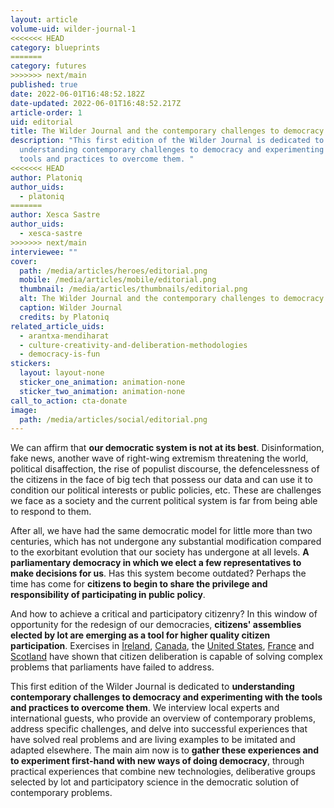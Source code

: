 ```yaml
---
layout: article
volume-uid: wilder-journal-1
<<<<<<< HEAD
category: blueprints
=======
category: futures
>>>>>>> next/main
published: true
date: 2022-06-01T16:48:52.182Z
date-updated: 2022-06-01T16:48:52.217Z
article-order: 1
uid: editorial
title: The Wilder Journal and the contemporary challenges to democracy
description: "This first edition of the Wilder Journal is dedicated to
  understanding contemporary challenges to democracy and experimenting with the
  tools and practices to overcome them. "
<<<<<<< HEAD
author: Platoniq
author_uids:
  - platoniq
=======
author: Xesca Sastre
author_uids:
  - xesca-sastre
>>>>>>> next/main
interviewee: ""
cover:
  path: /media/articles/heroes/editorial.png
  mobile: /media/articles/mobile/editorial.png
  thumbnail: /media/articles/thumbnails/editorial.png
  alt: The Wilder Journal and the contemporary challenges to democracy
  caption: Wilder Journal
  credits: by Platoniq
related_article_uids:
  - arantxa-mendiharat
  - culture-creativity-and-deliberation-methodologies
  - democracy-is-fun
stickers:
  layout: layout-none
  sticker_one_animation: animation-none
  sticker_two_animation: animation-none
call_to_action: cta-donate
image:
  path: /media/articles/social/editorial.png
---
```

We can affirm that **our democratic system is not at its best**. Disinformation, fake news, another wave of right-wing extremism threatening the world, political disaffection, the rise of populist discourse, the defencelessness of the citizens in the face of big tech that possess our data and can use it to condition our political interests or public policies, etc. These are challenges we face as a society and the current political system is far from being able to respond to them.

After all, we have had the same democratic model for little more than two centuries, which has not undergone any substantial modification compared to the exorbitant evolution that our society has undergone at all levels. **A parliamentary democracy in which we elect a few representatives to make decisions for us**. Has this system become outdated? Perhaps the time has come for **citizens to begin to share the privilege and responsibility of participating in public policy**.

And how to achieve a critical and participatory citizenry? In this window of opportunity for the redesign of our democracies, **citizens' assemblies elected by lot are emerging as a tool for higher quality citizen participation**. Exercises in [Ireland](https://www.citizensassembly.ie/en), [Canada](https://www.masslbp.com/resources), the [United States](https://healthydemocracy.org/cir/or), [France](https://www.conventioncitoyennepourleclimat.fr/en/) and [Scotland](https://webarchive.nrscotland.gov.uk/20220321133037/https://www.climateassembly.scot/) have shown that citizen deliberation is capable of solving complex problems that parliaments have failed to address.

This first edition of the Wilder Journal is dedicated to **understanding contemporary challenges to democracy and experimenting with the tools and practices to overcome them**. We interview local experts and international guests, who provide an overview of contemporary problems, address specific challenges, and delve into successful experiences that have solved real problems and are living examples to be imitated and adapted elsewhere. The main aim now is to **gather these experiences and to experiment first-hand with new ways of doing democracy**, through practical experiences that combine new technologies, deliberative groups selected by lot and participatory science in the democratic solution of contemporary problems.